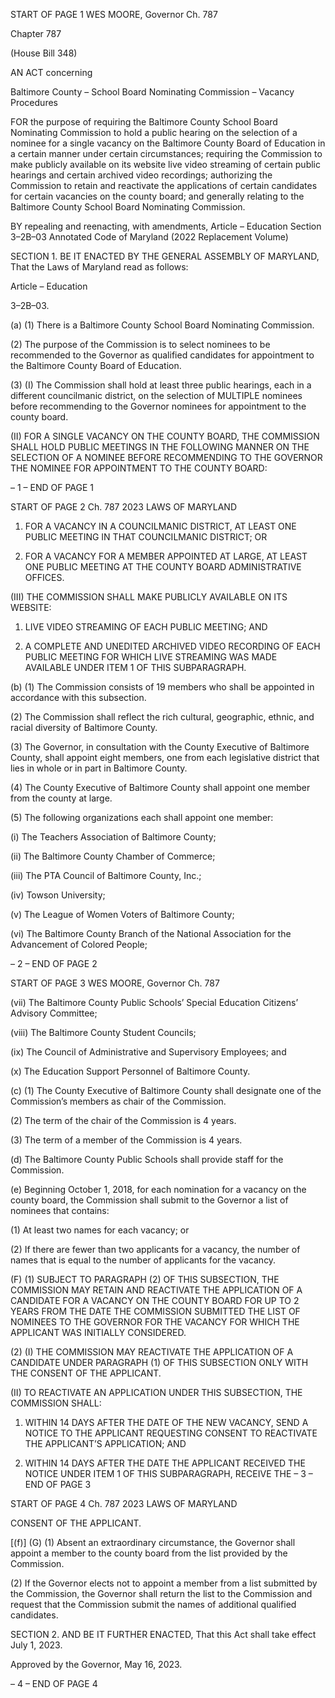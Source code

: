 START OF PAGE 1
WES MOORE, Governor Ch. 787

Chapter 787

(House Bill 348)

AN ACT concerning

Baltimore County – School Board Nominating Commission – Vacancy
Procedures

FOR the purpose of requiring the Baltimore County School Board Nominating Commission
to hold a public hearing on the selection of a nominee for a single vacancy on the
Baltimore County Board of Education in a certain manner under certain
circumstances; requiring the Commission to make publicly available on its website
live video streaming of certain public hearings and certain archived video recordings;
authorizing the Commission to retain and reactivate the applications of certain
candidates for certain vacancies on the county board; and generally relating to the
Baltimore County School Board Nominating Commission.

BY repealing and reenacting, with amendments,
Article – Education
Section 3–2B–03
Annotated Code of Maryland
(2022 Replacement Volume)

SECTION 1. BE IT ENACTED BY THE GENERAL ASSEMBLY OF MARYLAND,
That the Laws of Maryland read as follows:

Article – Education

3–2B–03.

(a) (1) There is a Baltimore County School Board Nominating Commission.

(2) The purpose of the Commission is to select nominees to be
recommended to the Governor as qualified candidates for appointment to the Baltimore
County Board of Education.

(3) (I) The Commission shall hold at least three public hearings, each
in a different councilmanic district, on the selection of MULTIPLE nominees before
recommending to the Governor nominees for appointment to the county board.

(II) FOR A SINGLE VACANCY ON THE COUNTY BOARD, THE
COMMISSION SHALL HOLD PUBLIC MEETINGS IN THE FOLLOWING MANNER ON THE
SELECTION OF A NOMINEE BEFORE RECOMMENDING TO THE GOVERNOR THE
NOMINEE FOR APPOINTMENT TO THE COUNTY BOARD:

– 1 –
END OF PAGE 1

START OF PAGE 2
Ch. 787 2023 LAWS OF MARYLAND

1. FOR A VACANCY IN A COUNCILMANIC DISTRICT, AT
LEAST ONE PUBLIC MEETING IN THAT COUNCILMANIC DISTRICT; OR

2. FOR A VACANCY FOR A MEMBER APPOINTED AT
LARGE, AT LEAST ONE PUBLIC MEETING AT THE COUNTY BOARD ADMINISTRATIVE
OFFICES.

(III) THE COMMISSION SHALL MAKE PUBLICLY AVAILABLE ON
ITS WEBSITE:

1. LIVE VIDEO STREAMING OF EACH PUBLIC MEETING;
AND

2. A COMPLETE AND UNEDITED ARCHIVED VIDEO
RECORDING OF EACH PUBLIC MEETING FOR WHICH LIVE STREAMING WAS MADE
AVAILABLE UNDER ITEM 1 OF THIS SUBPARAGRAPH.

(b) (1) The Commission consists of 19 members who shall be appointed in
accordance with this subsection.

(2) The Commission shall reflect the rich cultural, geographic, ethnic, and
racial diversity of Baltimore County.

(3) The Governor, in consultation with the County Executive of Baltimore
County, shall appoint eight members, one from each legislative district that lies in whole
or in part in Baltimore County.

(4) The County Executive of Baltimore County shall appoint one member
from the county at large.

(5) The following organizations each shall appoint one member:

(i) The Teachers Association of Baltimore County;

(ii) The Baltimore County Chamber of Commerce;

(iii) The PTA Council of Baltimore County, Inc.;

(iv) Towson University;

(v) The League of Women Voters of Baltimore County;

(vi) The Baltimore County Branch of the National Association for the
Advancement of Colored People;

– 2 –
END OF PAGE 2

START OF PAGE 3
WES MOORE, Governor Ch. 787

(vii) The Baltimore County Public Schools’ Special Education
Citizens’ Advisory Committee;

(viii) The Baltimore County Student Councils;

(ix) The Council of Administrative and Supervisory Employees; and

(x) The Education Support Personnel of Baltimore County.

(c) (1) The County Executive of Baltimore County shall designate one of the
Commission’s members as chair of the Commission.

(2) The term of the chair of the Commission is 4 years.

(3) The term of a member of the Commission is 4 years.

(d) The Baltimore County Public Schools shall provide staff for the Commission.

(e) Beginning October 1, 2018, for each nomination for a vacancy on the county
board, the Commission shall submit to the Governor a list of nominees that contains:

(1) At least two names for each vacancy; or

(2) If there are fewer than two applicants for a vacancy, the number of
names that is equal to the number of applicants for the vacancy.

(F) (1) SUBJECT TO PARAGRAPH (2) OF THIS SUBSECTION, THE
COMMISSION MAY RETAIN AND REACTIVATE THE APPLICATION OF A CANDIDATE
FOR A VACANCY ON THE COUNTY BOARD FOR UP TO 2 YEARS FROM THE DATE THE
COMMISSION SUBMITTED THE LIST OF NOMINEES TO THE GOVERNOR FOR THE
VACANCY FOR WHICH THE APPLICANT WAS INITIALLY CONSIDERED.

(2) (I) THE COMMISSION MAY REACTIVATE THE APPLICATION OF
A CANDIDATE UNDER PARAGRAPH (1) OF THIS SUBSECTION ONLY WITH THE
CONSENT OF THE APPLICANT.

(II) TO REACTIVATE AN APPLICATION UNDER THIS
SUBSECTION, THE COMMISSION SHALL:

1. WITHIN 14 DAYS AFTER THE DATE OF THE NEW
VACANCY, SEND A NOTICE TO THE APPLICANT REQUESTING CONSENT TO
REACTIVATE THE APPLICANT’S APPLICATION; AND

2. WITHIN 14 DAYS AFTER THE DATE THE APPLICANT
RECEIVED THE NOTICE UNDER ITEM 1 OF THIS SUBPARAGRAPH, RECEIVE THE
– 3 –
END OF PAGE 3

START OF PAGE 4
Ch. 787 2023 LAWS OF MARYLAND

CONSENT OF THE APPLICANT.

[(f)] (G) (1) Absent an extraordinary circumstance, the Governor shall
appoint a member to the county board from the list provided by the Commission.

(2) If the Governor elects not to appoint a member from a list submitted by
the Commission, the Governor shall return the list to the Commission and request that the
Commission submit the names of additional qualified candidates.

SECTION 2. AND BE IT FURTHER ENACTED, That this Act shall take effect July
1, 2023.

Approved by the Governor, May 16, 2023.

– 4 –
END OF PAGE 4